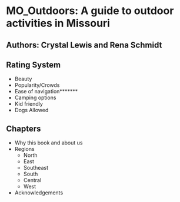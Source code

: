 # MO_Outdoors: A guide to outdoor activities in Missouri

## Authors: Crystal Lewis and Rena Schmidt

## Rating System
- Beauty
- Popularity/Crowds
- Ease of navigation*******
- Camping options
- Kid friendly
- Dogs Allowed

## Chapters

- Why this book and about us
- Regions
  - North 
  - East
  - Southeast
  - South
  - Central
  - West
- Acknowledgements
